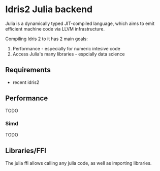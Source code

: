 # Idris2 Julia backend

Julia is a dynamically typed JIT-compiled language, which aims to emit efficient machine code via LLVM infrastructure.

Compiling Idris 2 to it has 2 main goals:

1. Performance - especially for numeric intesive code
2. Access Julia's many libraries - espcially data science

## Requirements
- recent idris2

## Performance

TODO

### Simd

TODO

## Libraries/FFI

The julia ffi allows calling any julia code, as well as importing libraries.
